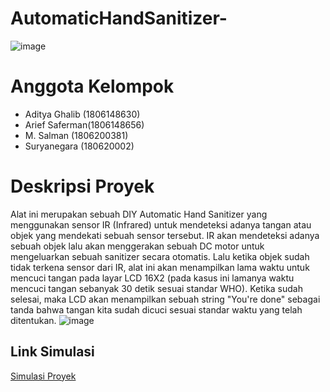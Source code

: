 # AutomaticHandSanitizer-
![image](https://user-images.githubusercontent.com/56531526/81878118-435ade00-95b1-11ea-8473-9053efea9d9c.png)
# Anggota Kelompok
* Aditya Ghalib (1806148630)
* Arief Saferman(1806148656)
* M. Salman (1806200381)
* Suryanegara (180620002)
# Deskripsi Proyek
Alat ini merupakan sebuah DIY Automatic Hand Sanitizer
yang menggunakan sensor IR (Infrared) untuk mendeteksi
adanya tangan atau objek yang mendekati sebuah sensor 
tersebut. IR akan mendeteksi adanya sebuah objek 
lalu akan menggerakan sebuah DC motor untuk mengeluarkan
sebuah sanitizer secara otomatis. Lalu ketika objek sudah
tidak terkena sensor dari IR, alat ini akan menampilkan 
lama waktu untuk mencuci tangan pada layar LCD 16X2 
(pada kasus ini lamanya waktu mencuci tangan sebanyak 
30 detik sesuai standar WHO). Ketika sudah selesai,
maka LCD akan menampilkan sebuah string "You're done"
sebagai tanda bahwa tangan kita sudah dicuci sesuai 
standar waktu yang telah ditentukan. 
![image](https://user-images.githubusercontent.com/56531526/81879490-288a6880-95b5-11ea-8a5d-0feea936f342.png)

## Link Simulasi 
[Simulasi Proyek](https://www.youtube.com/watch?v=v_T37xK5XOo&t=1278s)

